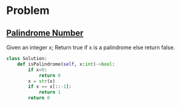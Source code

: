 # Problem
## [Palindrome Number](https://bit.ly/3w91j3d)
Given an integer x; Return true if x is a palindrome else return false.

```python
class Solution:
    def isPalindrome(self, x:int)->bool:
        if x<0:
            return 0
        x = str(x)
        if x == x[::-1]:
            return 1
        return 0
```